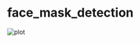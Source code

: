 # face_mask_detection


![plot](https://user-images.githubusercontent.com/8023150/137970154-aa3c2976-6d6a-4c96-a74d-28945dd34246.png)

